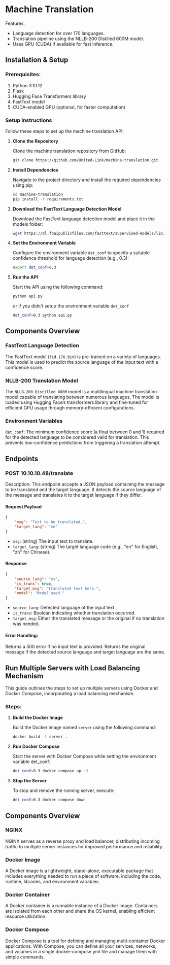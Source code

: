 # Machine Translation

Features:
* Language detection for over 170 languages.
* Translation pipeline using the NLLB-200 Distilled 600M model.
* Uses GPU (CUDA) if available for fast inference.


## Installation & Setup

### Prerequisites:

1. Python 3.10.12
2. Flask
3. Hugging Face Transformers library
4. FastText model
5. CUDA-enabled GPU (optional, for faster computation)

### Setup Instructions

Follow these steps to set up the machine translation API:

1. **Clone the Repository**

   Clone the machine translation repository from GitHub:

   ```bash
   git clone https://github.com/United-Link/machine-translation.git
    ```

2. **Install Dependencies**

    Navigate to the project directory and install the required dependencies using pip:

    ```bash
    cd machine-translation
    pip install -r requirements.txt
    ```

3. **Download the FastText Language Detection Model**
    
    Download the FastText language detection model and place it in the models folder:
    
    ```bash
    wget https://dl.fbaipublicfiles.com/fasttext/supervised-models/lid.176.bin -P models/
    ```

4. **Set the Environment Variable**

    Configure the environment variable `det_conf` to specify a suitable confidence threshold for language detection (e.g., 0.3):
    
    ```bash
    export det_conf=0.3
    ```

5. **Run the API**

    Start the API using the following command:

    ```bash
    python api.py
    ```
    or if you didn't setup the environment variable `det_conf`

   ```bash
   det_conf=0.3 python api.py
   ```

## Components Overview

### FastText Language Detection

The FastText model (`lid.176.bin`) is pre-trained on a variety of languages. This model is used to predict the source language of the input text with a confidence score.

### NLLB-200 Translation Model

The `NLLB-200 Distilled 600M` model is a multilingual machine translation model capable of translating between numerous languages. The model is loaded using Hugging Face’s transformers library and fine-tuned for efficient GPU usage through memory-efficient configurations.

### Environment Variables

`det_conf`: The minimum confidence score (a float between 0 and 1) required for the detected language to be considered valid for translation. This prevents low-confidence predictions from triggering a translation attempt.

## Endpoints

### POST 10.10.10.48/translate

Description:
This endpoint accepts a JSON payload containing the message to be translated and the target language. It detects the source language of the message and translates it to the target language if they differ.

#### Request Payload

```json
{
    "msg": "Text to be translated.",
    "target_lang": "en"
}
```
* `msg`: (string) The input text to translate.
* `target_lang`: (string) The target language code (e.g., "en" for English, "zh" for Chinese).

#### Response

```json
{
    "source_lang": "es",
    "is_trans": true,
    "target_msg": "Translated text here.",
    "model": "Model used."
}
```
* `source_lang`: Detected language of the input text.
* `is_trans`: Boolean indicating whether translation occurred.
* `target_msg`: Either the translated message or the original if no translation was needed.

#### Error Handling:

Returns a 500 error if no input text is provided.
Returns the original message if the detected source language and target language are the same.

## Run Multiple Servers with Load Balancing Mechanism

This guide outlines the steps to set up multiple servers using Docker and Docker Compose, incorporating a load balancing mechanism.

### Steps:

1. **Build the Docker Image**

   Build the Docker image named `server` using the following command:

   ```bash
   docker build -t server .
   ```
2. **Run Docker Compose**

    Start the server with Docker Compose while setting the environment variable det_conf:
    
    ```bash
    det_conf=0.3 docker compose up -d
    ```
 3. **Stop the Server**

    To stop and remove the running server, execute:
    
    ```bash
    det_conf=0.3 docker compose down
    ```

## Components Overview

### NGINX

NGINX serves as a reverse proxy and load balancer, distributing incoming traffic to multiple server instances for improved performance and reliability.

### Docker Image

A Docker image is a lightweight, stand-alone, executable package that includes everything needed to run a piece of software, including the code, runtime, libraries, and environment variables.

### Docker Container

A Docker container is a runnable instance of a Docker image. Containers are isolated from each other and share the OS kernel, enabling efficient resource utilization.

### Docker Compose

Docker Compose is a tool for defining and managing multi-container Docker applications. With Compose, you can define all your services, networks, and volumes in a single docker-compose.yml file and manage them with simple commands.

